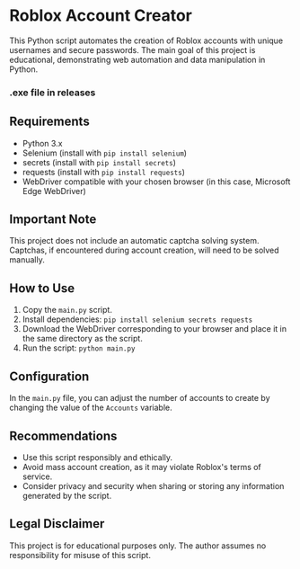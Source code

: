 # Roblox Account Creator

This Python script automates the creation of Roblox accounts with unique usernames and secure passwords. The main goal of this project is educational, demonstrating web automation and data manipulation in Python.

### .exe file in releases

## Requirements

- Python 3.x
- Selenium (install with `pip install selenium`)
- secrets (install with `pip install secrets`)
- requests (install with `pip install requests`)
- WebDriver compatible with your chosen browser (in this case, Microsoft Edge WebDriver)

## Important Note

This project does not include an automatic captcha solving system. Captchas, if encountered during account creation, will need to be solved manually.

## How to Use

1. Copy the `main.py` script.
2. Install dependencies: `pip install selenium secrets requests`
3. Download the WebDriver corresponding to your browser and place it in the same directory as the script.
4. Run the script: `python main.py`

## Configuration

In the `main.py` file, you can adjust the number of accounts to create by changing the value of the `Accounts` variable.

## Recommendations

- Use this script responsibly and ethically.
- Avoid mass account creation, as it may violate Roblox's terms of service.
- Consider privacy and security when sharing or storing any information generated by the script.

## Legal Disclaimer

This project is for educational purposes only. The author assumes no responsibility for misuse of this script.

